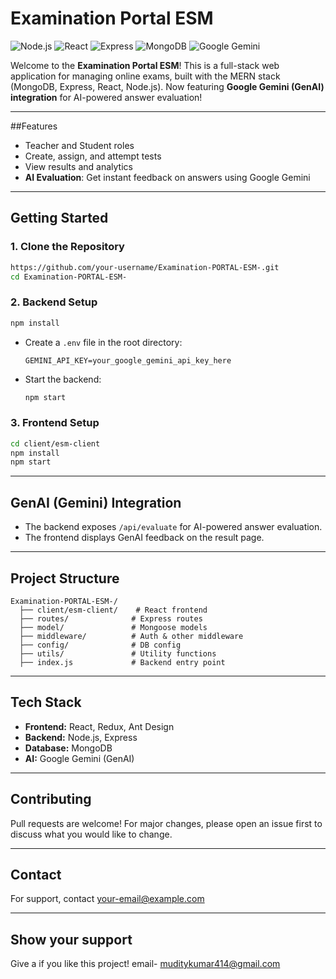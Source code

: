 #  Examination Portal ESM 

![Node.js](https://img.shields.io/badge/Node.js-18.x-green?logo=node.js)
![React](https://img.shields.io/badge/React-18.x-blue?logo=react)
![Express](https://img.shields.io/badge/Express.js-4.x-black?logo=express)
![MongoDB](https://img.shields.io/badge/MongoDB-6.x-brightgreen?logo=mongodb)
![Google Gemini](https://img.shields.io/badge/GenAI-Gemini-yellow?logo=google)

Welcome to the **Examination Portal ESM**! This is a full-stack web application for managing online exams, built with the MERN stack (MongoDB, Express, React, Node.js). Now featuring **Google Gemini (GenAI) integration** for AI-powered answer evaluation! 

---

##Features
- Teacher and Student roles
- Create, assign, and attempt tests
- View results and analytics
- **AI Evaluation**: Get instant feedback on answers using Google Gemini

---

## Getting Started

### 1. Clone the Repository
```bash
https://github.com/your-username/Examination-PORTAL-ESM-.git
cd Examination-PORTAL-ESM-
```

### 2. Backend Setup
```bash
npm install
```
- Create a `.env` file in the root directory:
  ```
  GEMINI_API_KEY=your_google_gemini_api_key_here
  ```
- Start the backend:
  ```bash
  npm start
  ```

### 3. Frontend Setup
```bash
cd client/esm-client
npm install
npm start
```

---

## GenAI (Gemini) Integration
- The backend exposes `/api/evaluate` for AI-powered answer evaluation.
- The frontend displays GenAI feedback on the result page.

---

## Project Structure
```
Examination-PORTAL-ESM-/
  ├── client/esm-client/    # React frontend
  ├── routes/              # Express routes
  ├── model/               # Mongoose models
  ├── middleware/          # Auth & other middleware
  ├── config/              # DB config
  ├── utils/               # Utility functions
  ├── index.js             # Backend entry point
```

---

## Tech Stack
- **Frontend:** React, Redux, Ant Design
- **Backend:** Node.js, Express
- **Database:** MongoDB
- **AI:** Google Gemini (GenAI)

---

## Contributing
Pull requests are welcome! For major changes, please open an issue first to discuss what you would like to change.

---

## Contact
For support, contact [your-email@example.com](mailto:your-email@example.com)

---

## Show your support
Give a if you like this project! 
email- muditykumar414@gmail.com
